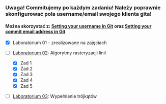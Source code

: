

### Uwaga! Commitujemy po każdym zadaniu! Należy poprawnie skonfigurować pola username/email swojego klienta gita! 
#### Można skorzystać z: [Setting your username in Git](https://help.github.com/en/github/using-git/setting-your-username-in-git) oraz [Setting your commit email address in Git](https://help.github.com/en/github/setting-up-and-managing-your-github-user-account/setting-your-commit-email-address#setting-your-commit-email-address-in-git)

- [x] Laboratorium 01 - zrealizowane na zajęciach
- [ ] [Laboratorium 02](LAB02.md): Algorytmy rasteryzacji linii
    - [x] Zad 1
    - [x] Zad 2
    - [x] Zad 3
    - [x] Zad 4
    - [x] Zad 5
- [ ] [Laboratorium 03](LAB03.md): Wypełnianie trójkątów

